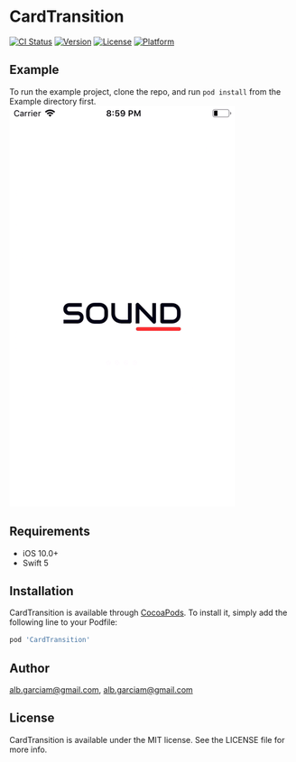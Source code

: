# CardTransition

[![CI Status](https://img.shields.io/travis/alb.garciam@gmail.com/CardTransition.svg?style=flat)](https://travis-ci.org/alb.garciam@gmail.com/CardTransition)
[![Version](https://img.shields.io/cocoapods/v/CardTransition.svg?style=flat)](https://cocoapods.org/pods/CardTransition)
[![License](https://img.shields.io/cocoapods/l/CardTransition.svg?style=flat)](https://cocoapods.org/pods/CardTransition)
[![Platform](https://img.shields.io/cocoapods/p/CardTransition.svg?style=flat)](https://cocoapods.org/pods/CardTransition)

## Example

To run the example project, clone the repo, and run `pod install` from the Example directory first.
![](https://github.com/AlbGarciam/CardTransition/blob/master/animation.gif)

## Requirements
* iOS 10.0+
* Swift 5

## Installation

CardTransition is available through [CocoaPods](https://cocoapods.org). To install
it, simply add the following line to your Podfile:

```ruby
pod 'CardTransition'
```

## Author

alb.garciam@gmail.com, alb.garciam@gmail.com

## License

CardTransition is available under the MIT license. See the LICENSE file for more info.
